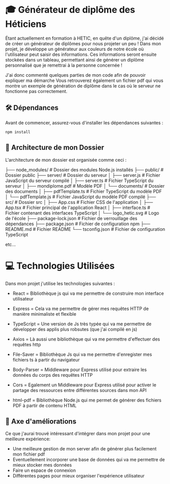 # 🎓 Générateur de diplôme des Héticiens 

Étant actuellement en formation à HETIC, en quête d'un diplôme, j'ai décidé de créer un générateur de diplômes pour nous projeter un peu ! Dans mon projet, je développe un générateur aux couleurs de notre école où l'utilisateur peut saisir des informations. Ces informations seront ensuite stockées dans un tableau, permettant ainsi de générer un diplôme personnalisé que je remettrai à la personne concernée !


J'ai donc commenté quelques parties de mon code afin de pouvoir expliquer ma démarche 
Vous retrouverez également un fichier pdf qui vous montre un exemple de génération de diplôme dans le cas où le serveur ne fonctionne pas correctement.

## 🛠️ Dépendances

Avant de commencer, assurez-vous d'installer les dépendances suivantes :

```
npm install
```

## 📂 Architecture de mon Dossier

L'architecture de mon dossier est organisée comme ceci :

├── node_modules/            # Dossier des modules Node.js installés
├── public/                  # Dossier public
├── server/                  # Dossier du serveur
│   ├── server.js            # Fichier JavaScript du serveur compilé
│   ├── server.ts            # Fichier TypeScript du serveur
│   ├── mondiplome.pdf       # Modèle PDF
│   └── documents/           # Dossier des documents
│       ├── pdfTemplate.ts   # Fichier TypeScript du modèle PDF
│       └── pdfTemplate.js   # Fichier JavaScript du modèle PDF compilé
├── src/                     # Dossier src
│   ├── App.css              # Fichier CSS de l'application
│   ├── App.tsx              # Fichier principal de l'application React
│   ├── interface.ts         # Fichier contenant des interfaces TypeScript
│   └── logo_hetic.svg       # Logo de l'école
├── package-lock.json        # Fichier de verrouillage des dépendances
├── package.json             # Fichier de configuration npm
├── README.md                # Fichier README
└── tsconfig.json            # Fichier de configuration TypeScript

etc...


# 💻 Technologies Utilisées

Dans mon projet j'utilise les technologies suivantes :

- React = Bibliothèque js qui va me permettre de construire mon interface utilisateur 

- Express = Cela va me permettre de gérer mes requêtes HTTP de manière minimaliste et flexible

- TypeScript = Une version de Js très typée qui va me permettre de développer des applis plus robsutes (que j'ai compilé en js)

- Axios = Là aussi une bibliothèque qui va me permettre d'effectuer des requêtes http

- File-Saver = Bibliothèque Js qui va me permettre d'enregister mes fichiers ts à partir du navigateur

- Body-Parser =  Middleware pour Express utilisé pour extraire les données du corps des requêtes HTTP

- Cors = Egalement un Middleware pour Express utilisé pour activer le partage des ressources entre différentes sources dans mon API

- html-pdf = Bibliothèque Node.js qui me permet de générer des fichiers PDF à partir de contenu HTML


## 🌟 Axe d'améliorations 

Ce que j'aurai trouvé intéressant d'intégrer dans mon projet pour une meilleure expérience: 

- Une meilleure gestion de mon server afin de générer plus facilement mon fichier pdf 
- Eventuellement incorporer une base de données qui va me permettre de mieux stocker mes données 
- Faire un espace de connexion 
- Différentes pages pour mieux organiser l'expérience utilisateur 

